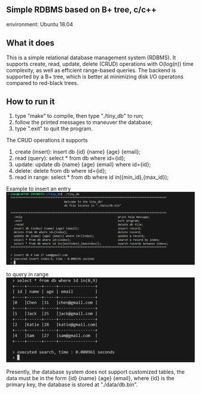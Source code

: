 Simple RDBMS based on B+ tree, c/c++
------------------

environment: Ubuntu 18.04

What it does
------------------
This is a simple relational database management system (RDBMS). It supports create, read, update, delete (CRUD) operations with O(log(n)) time complexity, as well as efficient range-based queries. The backend is supported by a B+ tree, which is better at minimizing disk I/O operatons compared to red-black trees.


How to run it
--------------------------
1. type "make" to compile, then type "./tiny_db" to run;
2. follow the printed messages to maneuver the database;
3. type ".exit" to quit the program.

The CRUD operations it supports
1. create (insert): insert db {id} {name} {age} {email};
2. read (query): select * from db where id={id};
3. update: update db {name} {age} {email} where id={id};
4. delete: delete from db where id={id};
5. read in range: select * from db where id in({min_id},{max_id});


Example to insert an entry
![alt text](./md_image/insert.png)

to query in range
![alt text](./md_image/range_query.png)

Presently, the database system does not support customized tables, the data must be in the form {id} {name} {age} {email}, where {id} is the primary key, the database is stored at "./data/db.bin".

